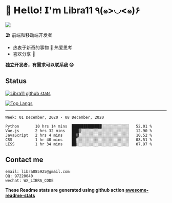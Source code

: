 # 🥳 𝗛𝗲𝗹𝗹𝗼! 𝗜'𝗺 Libra11 ٩(๑>◡<๑)۶

[![](https://img.shields.io/badge/-@Libra11-%23181717?style=flat-square&logo=github)](https://github.com/Libra11)

🏖 前端和移动端开发者

- 热衷于新奇的事物 🤩 热爱思考
- 喜欢分享 🧐

**独立开发者，有需求可以联系我 😊**

## Status

[![Libra11 github stats](https://github-readme-stats.vercel.app/api?username=Libra11&count_private=true&show_icons=true&theme=radical)](https://github.com/Libra11)

[![Top Langs](https://github-readme-stats.vercel.app/api/top-langs/?username=Libra11&theme=radical)](https://github.com/Libra11)

---

<!--START_SECTION:waka-->
```text
Week: 01 December, 2020 - 08 December, 2020

Python       10 hrs 14 mins  █████████████░░░░░░░░░░░░   52.01 % 
Vue.js       2 hrs 32 mins   ███▒░░░░░░░░░░░░░░░░░░░░░   12.90 % 
JavaScript   2 hrs 4 mins    ██▓░░░░░░░░░░░░░░░░░░░░░░   10.52 % 
CSS          1 hr 40 mins    ██░░░░░░░░░░░░░░░░░░░░░░░   08.51 % 
LESS         1 hr 34 mins    ██░░░░░░░░░░░░░░░░░░░░░░░   07.97 % 
```
<!--END_SECTION:waka-->

## Contact me

```text
email: libra085925@gmail.com
QQ: 97220040
wechat: WX_LIBRA_CODE
```

**These Readme stats are generated using github action [awesome-readme-stats](https://github.com/anmol098/waka-readme-stats)**
